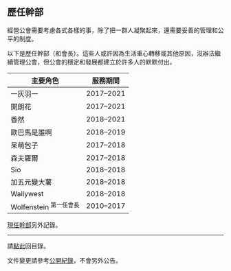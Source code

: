 ## 歷任幹部

經營公會需要考慮各式各樣的事，除了把一群人凝聚起來，還需要妥善的管理和公平的制度。

以下是歷任幹部（和會長）。這些人或許因為生活重心轉移或其他原因，沒辦法繼續管理公會，但公會的穩定和發展都建立於許多人的默默付出。

| **主要角色**                      | **服務期間** |
| --------------------------------- | ------------ |
| 一灰羽一                          | 2017–2021   |
| 開朗花                            | 2017–2021   |
| 香然                              | 2018–2021   |
| 歐巴馬是誰啊                      | 2018–2019   |
| 呆萌包子                          | 2017–2018   |
| 森夫羅爾                          | 2017–2018   |
| Sio                               | 2018–2018   |
| 加五元變大薯                      | 2018–2018   |
| Wallywest                         | 2018–2018   |
| Wolfenstein <sup>第一任會長</sup> | 2010–2017   |

[現任幹部](ranks.html)另外記錄。

--- 

請[點此](index.html)回目錄。

文件變更請參考[公開紀錄](https://github.com/dalechou/badweather.tw/commits/master/alumni.md)，不會另外公告。
